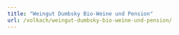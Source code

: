 ```yaml
---
title: "Weingut Dumbsky Bio-Weine und Pension"
url: /volkach/weingut-dumbsky-bio-weine-und-pension/
---
```

